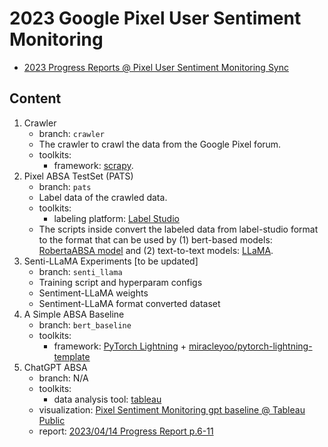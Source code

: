 # 2023 Google Pixel User Sentiment Monitoring

- [2023 Progress Reports @ Pixel User Sentiment Monitoring Sync](https://drive.google.com/drive/folders/1FHPTiFqAyFaGuS5PuSO9JkydBFkhk2tB)

## Content
1. Crawler
    - branch: `crawler`
    - The crawler to crawl the data from the Google Pixel forum.
    - toolkits:
        - framework: [scrapy](https://scrapy.org/doc/).
2. Pixel ABSA TestSet (PATS)
    - branch: `pats`
    - Label data of the crawled data.
    - toolkits:
        - labeling platform: [Label Studio](https://labelstud.io/)
    - The scripts inside convert the labeled data from label-studio format to the format that can be used by (1) bert-based models: [RobertaABSA model](https://github.com/ROGERDJQ/RoBERTaABSA) and (2) text-to-text models: [LLaMA](https://github.com/facebookresearch/llama).
3. Senti-LLaMA Experiments [to be updated]
    - branch: `senti_llama`
    - Training script and hyperparam configs
    - Sentiment-LLaMA weights
    - Sentiment-LLaMA format converted dataset
4. A Simple ABSA Baseline
    - branch: `bert_baseline`
    - toolkits:
        - framework: [PyTorch Lightning](https://lightning.ai/) + [miracleyoo/pytorch-lightning-template](https://github.com/miracleyoo/pytorch-lightning-template/tree/master/classification)
5. ChatGPT ABSA
    - branch: N/A
    - toolkits:
        - data analysis tool: [tableau](https://www.tableau.com/zh-tw)
    - visualization: [Pixel Sentiment Monitoring gpt baseline @ Tableau Public](https://public.tableau.com/views/PixelSentimentMonitoringgptbaseline/SentimentDashboard?:language=zh-TW&:display_count=n&:origin=viz_share_link)
    - report: [2023/04/14 Progress Report p.6-11](https://docs.google.com/presentation/d/1yN4j-pvaQdlNlZ-HM5lI8pSOTjMp-CD1gBNcFVga1RM/edit#slide=id.g1f5dd1e8b94_1_12)

